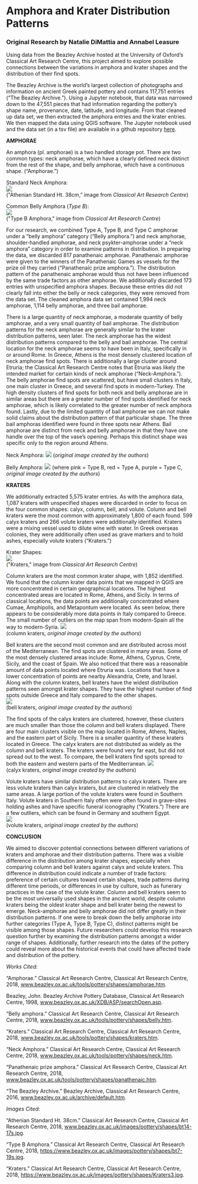 # Amphora and Krater Distribution Patterns
### Original Research by Natalie DiMattia and Annabel Leasure

Using data from the Beazley Archive hosted at the University of Oxford’s Classical Art Research Centre, this project aimed to explore possible connections between the variations in amphora and krater shapes and the distribution of their find spots.

The Beazley Archive is the world’s largest collection of photographs and information on ancient Greek painted pottery and contains 117,751 entries (“The Beazley Archive.”). Using a Jupyter notebook, that data was narrowed down to the 47,551 pieces that had information regarding the pottery’s shape name, provenance, date, latitude, and longitude. From that cleaned up data set, we then extracted the amphora entries and the krater entries. We then mapped the data using QGIS software. The Jupyter notebook used and the data set (in a tsv file) are available in a github repository [here](https://github.com/nadimattia/clas299/tree/master/beazley_finalproject). 

**AMPHORAE**

An amphora (pl. amphorae) is a two handled storage pot. There are two common types: neck amphorae, which have a clearly defined neck distinct from the rest of the shape, and belly amphorae, which have a continuous shape. (“Amphorae.”)

Standard Neck Amphora:  
<img src="https://www.beazley.ox.ac.uk/images/pottery/shapes/bt14-17s.jpg"/>   
("Athenian Standard Ht. 38cm,” image from *Classical Art Research Centre*)

Common Belly Amphora (*Type B*):  
<img src="https://www.beazley.ox.ac.uk/images/pottery/shapes/bt7-19s.jpg"/>   
("Type B Amphora," image from *Classical Art Research Centre*)

For our research, we combined Type A, Type B, and Type C amphorae under a “belly amphora” category (“Belly amphora.”) and neck amphorae, shoulder-handled amphorae, and neck psykter-amphorae under a “neck amphora” category in order to examine patterns in distribution. In preparing the data, we discarded 817 panathenaic amphorae. Panathenaic amphorae were given to the winners of the Panathenaic Games as vessels for the prize oil they carried (“Panathenaic prize amphora.”). The distribution pattern of the panathenaic amphorae would thus not have been influenced by the same trade factors as other amphorae. We additionally discarded 173 entries with unspecified amphora shapes. Because these entries did not clearly fall into either the belly or neck categories, they were removed from the data set. The cleaned amphora data set contained 1,994 neck amphorae, 1,114 belly amphorae, and three bail amphorae.

There is a large quantity of neck amphorae, a moderate quantity of belly amphorae, and a very small quantity of bail amphorae. The distribution patterns for the neck amphorae are generally similar to the krater distribution patterns, seen later. The neck amphorae has the widest distribution patterns compared to the belly and bail amphorae. The central location for the neck amphorae seems to have been in Italy, specifically in or around Rome. In Greece, Athens is the most densely clustered location of neck amphorae find spots. There is additionally a large cluster around Etruria; the Classical Art Research Centre notes that Etruria was likely the intended market for certain kinds of neck amphorae (“Neck-Amphora.”). The belly amphorae find spots are scattered, but have small clusters in Italy, one main cluster in Greece, and several find spots in modern-Turkey. The high density clusters of find spots for both neck and belly amphorae are in similar areas but there are a greater number of find spots identified for neck amphorae, which is likely correlated to the greater number of neck amphora found. Lastly, due to the limited quantity of bail amphorae we can not make solid claims about the distribution pattern of that particular shape. The three bail amphoras identified were found in three spots near Athens. Bail amphorae are distinct from neck and belly amphorae in that they have one handle over the top of the vase’s opening. Perhaps this distinct shape was specific only to the region around Athens.

Neck Amphora:
<img src="https://github.com/nadimattia/clas299/blob/master/beazley_finalproject/qgis_images/neck_amphoras_image.png?raw=true"/>
(*original image created by the authors*)

Belly Amphora:
<img src="https://github.com/nadimattia/clas299/blob/master/beazley_finalproject/qgis_images/belly_amphoras_image.png?raw=true"/>
(where pink = Type B, red = Type A, purple = Type C, *original image created by the authors*)

**KRATERS**

We additionally extracted 5,575 krater entries. As with the amphora data, 1,087 kraters with unspecified shapes were discarded in order to focus on the four common shapes: calyx, column, bell, and volute. Column and bell kraters were the most common with approximately 1,800 of each found. 599 calyx kraters and 266 volute kraters were additionally identified. Kraters were a mixing vessel used to dilute wine with water. In Greek overseas colonies, they were additionally often used as grave markers and to hold ashes, especially volute kraters (“Kraters.”)

Krater Shapes:  
<img src="https://www.beazley.ox.ac.uk/images/pottery/shapes/Kraters3.jpg"/>  
("Kraters," image from *Classical Art Research Centre*)

Column kraters are the most common krater shape, with 1,852 identified. We found that the column krater data points that we mapped in QGIS are  more concentrated in certain geographical locations. The highest concentrated areas are located in Rome, Athens, and Sicily. In terms of classical locations, the data points are additionally concentrated where  Cumae, Amphipolis, and Metapontum were located. As seen below, there appears to be considerably more data points in Italy compared to Greece. The small number of outliers on the map span from modern-Spain all the way to modern-Syria.
<img src="https://github.com/nadimattia/clas299/blob/master/beazley_finalproject/qgis_images/column_krater_image.png?raw=true"/>  
(column kraters, *original image created by the authors*)

Bell kraters are the second most common and are distributed across most of the Mediterranean. The find spots are clustered in many areas. Some of the most densely clustered areas include: Rome, Athens, Cyprus, Crete, Sicily, and the coast of Spain. We also noticed that there was a reasonable amount of data points located where Etruria was. Locations that have a lower concentration of points are nearby Alexandria, Crete, and Israel. Along with the column kraters, bell kraters have the widest distribution patterns seen amongst krater shapes. They have the highest number of find spots outside Greece and Italy compared to the other shapes.  
<img src="https://github.com/nadimattia/clas299/blob/master/beazley_finalproject/qgis_images/bell_kraters_image.png?raw=true"/>  
(bell kraters, *original image created by the authors*)

The find spots of the calyx kraters are clustered, however, these clusters are much smaller than those the column and bell kraters displayed. There are four main clusters visible on the map located in Rome, Athens, Naples, and the eastern part of Sicily. There is a smaller quantity of these kraters located in Greece. The calyx kraters are not distributed as widely as the column and bell kraters. The kraters were found very far east, but did not spread out to the west. To compare, the bell kraters find spots spread to both the eastern and western parts of the Mediterranean.
<img src="https://github.com/nadimattia/clas299/blob/master/beazley_finalproject/qgis_images/calyx_kraters_image.png?raw=true"/>  
(calyx kraters, *original image created by the authors*)

Volute kraters have similar distribution patterns to calyx kraters. There are less volute kraters than calyx kraters, but are clustered in relatively the same areas. A large portion of the volute kraters were found in Southern Italy. Volute kraters in Southern Italy often were often found in grave-sites holding ashes and have specific funeral iconography (“Kraters.”) There are a few outliers, which can be found in Germany and southern Egypt.  
<img src="https://github.com/nadimattia/clas299/blob/master/beazley_finalproject/qgis_images/volute_kraters_image.png?raw=true"/>  
(volute kraters, *original image created by the authors*)

**CONCLUSION**

We aimed to discover potential connections between different variations of kraters and amphorae and their distribution patterns. There was a visible difference in the distribution among krater shapes, especially when comparing column and bell kraters against calyx and volute kraters. This difference in distribution could indicate a number of trade factors: preference of certain cultures toward certain shapes, trade patterns during different time periods, or differences in use by culture, such as funerary practices in the case of the volute krater. Column and bell kraters seem to be the most universally used shapes in the ancient world, despite column kraters being the oldest krater shape and bell krater being the newest to emerge. Neck-amphorae and belly amphorae did not differ greatly in their distribution patterns. If one were to break down the belly amphorae into further categories (Type A, Type B, Type C), distinct patterns might be visible among those shapes. Future researchers could develop this research question further by examining the distribution patterns amongst a wider range of shapes. Additionally, further research into the dates of the pottery could reveal more about the historical events that could have affected trade and distribution of the pottery.

*Works Cited:*

“Amphorae.” Classical Art Research Centre, Classical Art Research Centre, 2018, www.beazley.ox.ac.uk/tools/pottery/shapes/amphorae.htm.

Beazley, John. Beazley Archive Pottery Database, Classical Art Research Centre, 1998, www.beazley.ox.ac.uk/XDB/ASP/searchOpen.asp.

“Belly amphora.” Classical Art Research Centre, Classical Art Research Centre, 2018, www.beazley.ox.ac.uk/tools/pottery/shapes/belly.htm.

“Kraters.” Classical Art Research Centre, Classical Art Research Centre, 2018, www.beazley.ox.ac.uk/tools/pottery/shapes/kraters.htm.

“Neck Amphora.” Classical Art Research Centre, Classical Art Research Centre, 2018, www.beazley.ox.ac.uk/tools/pottery/shapes/neck.htm.


“Panathenaic prize amphora.” Classical Art Research Centre, Classical Art Research Centre, 2018, www.beazley.ox.ac.uk/tools/pottery/shapes/panathenaic.htm.

“The Beazley Archive.” Beazley Archive, Classical Art Research Centre, 2016, www.beazley.ox.ac.uk/archive/default.htm.

*Images Cited:*

“Athenian Standard Ht. 38cm.” Classical Art Research Centre, Classical Art Research Centre, 2018, www.beazley.ox.ac.uk/images/pottery/shapes/bt14-17s.jpg.

“Type B Amphora.” Classical Art Research Centre, Classical Art Research Centre, 2018, https://www.beazley.ox.ac.uk/images/pottery/shapes/bt7-19s.jpg.

“Kraters.” Classical Art Research Centre, Classical Art Research Centre, 2018, https://www.beazley.ox.ac.uk/images/pottery/shapes/Kraters3.jpg.
